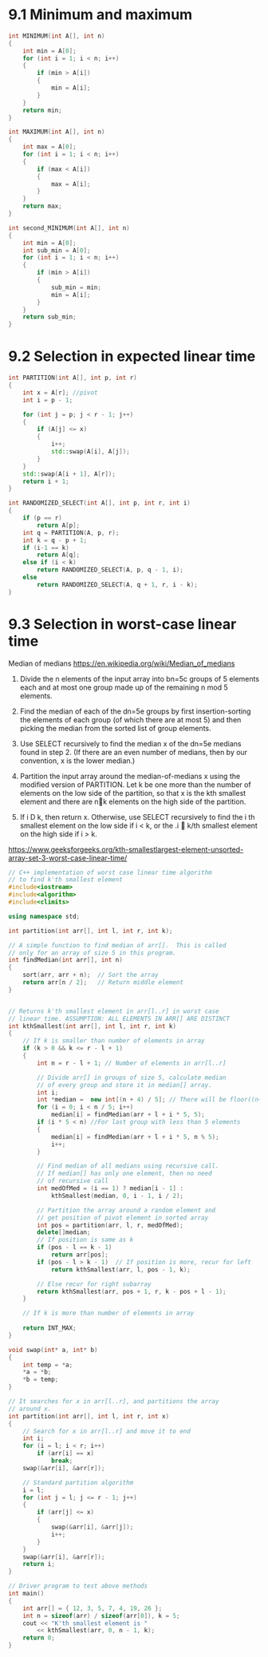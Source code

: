 # 9.1 Minimum and maximum

```C++
int MINIMUM(int A[], int n)
{
	int min = A[0];
	for (int i = 1; i < n; i++)
	{
		if (min > A[i])
		{
			min = A[i];
		}
	}
	return min;
}
```

```C++
int MAXIMUM(int A[], int n)
{
	int max = A[0];
	for (int i = 1; i < n; i++)
	{
		if (max < A[i])
		{
			max = A[i];
		}
	}
	return max;
}
```



```C++
int second_MINIMUM(int A[], int n)
{
	int min = A[0];
	int sub_min = A[0];
	for (int i = 1; i < n; i++)
	{
		if (min > A[i])
		{
			sub_min = min;
			min = A[i];
		}
	}
	return sub_min;
}
```

# 9.2 Selection in expected linear time

```C++
int PARTITION(int A[], int p, int r)
{
	int x = A[r]; //pivot
	int i = p - 1;

	for (int j = p; j < r - 1; j++)
	{
		if (A[j] <= x)
		{
			i++;
			std::swap(A[i], A[j]);
		}
	}
	std::swap(A[i + 1], A[r]);
	return i + 1;
}

int RANDOMIZED_SELECT(int A[], int p, int r, int i)
{
	if (p == r)
		return A[p];
	int q = PARTITION(A, p, r);
	int k = q - p + 1;
	if (i-1 == k)
		return A[q];
	else if (i < k)
		return RANDOMIZED_SELECT(A, p, q - 1, i);
	else 
		return RANDOMIZED_SELECT(A, q + 1, r, i - k);
}
```

# 9.3 Selection in worst-case linear time

Median of medians
https://en.wikipedia.org/wiki/Median_of_medians

1. Divide the n elements of the input array into bn=5c groups of 5 elements each
and at most one group made up of the remaining n mod 5 elements.

2. Find the median of each of the dn=5e groups by first insertion-sorting the elements
of each group (of which there are at most 5) and then picking the median
from the sorted list of group elements.

3. Use SELECT recursively to find the median x of the dn=5e medians found in
step 2. (If there are an even number of medians, then by our convention, x is
the lower median.)

4. Partition the input array around the median-of-medians x using the modified
version of PARTITION. Let k be one more than the number of elements on the
low side of the partition, so that x is the kth smallest element and there are nk
elements on the high side of the partition.

5. If i D k, then return x. Otherwise, use SELECT recursively to find the i th
smallest element on the low side if i < k, or the .i  k/th smallest element on
the high side if i > k.


https://www.geeksforgeeks.org/kth-smallestlargest-element-unsorted-array-set-3-worst-case-linear-time/

```C++
// C++ implementation of worst case linear time algorithm 
// to find k'th smallest element 
#include<iostream> 
#include<algorithm> 
#include<climits> 

using namespace std;

int partition(int arr[], int l, int r, int k);

// A simple function to find median of arr[].  This is called 
// only for an array of size 5 in this program. 
int findMedian(int arr[], int n)
{
	sort(arr, arr + n);  // Sort the array 
	return arr[n / 2];   // Return middle element 
}


// Returns k'th smallest element in arr[l..r] in worst case 
// linear time. ASSUMPTION: ALL ELEMENTS IN ARR[] ARE DISTINCT 
int kthSmallest(int arr[], int l, int r, int k)
{
	// If k is smaller than number of elements in array 
	if (k > 0 && k <= r - l + 1)
	{
		int n = r - l + 1; // Number of elements in arr[l..r] 

		// Divide arr[] in groups of size 5, calculate median 
		// of every group and store it in median[] array. 
		int i;
		int *median =  new int[(n + 4) / 5]; // There will be floor((n+4)/5) groups; 
		for (i = 0; i < n / 5; i++)
			median[i] = findMedian(arr + l + i * 5, 5);
		if (i * 5 < n) //For last group with less than 5 elements 
		{
			median[i] = findMedian(arr + l + i * 5, n % 5);
			i++;
		}

		// Find median of all medians using recursive call. 
		// If median[] has only one element, then no need 
		// of recursive call 
		int medOfMed = (i == 1) ? median[i - 1] :
			kthSmallest(median, 0, i - 1, i / 2);

		// Partition the array around a random element and 
		// get position of pivot element in sorted array 
		int pos = partition(arr, l, r, medOfMed);
		delete[]median;
		// If position is same as k 
		if (pos - l == k - 1)
			return arr[pos];
		if (pos - l > k - 1)  // If position is more, recur for left 
			return kthSmallest(arr, l, pos - 1, k);

		// Else recur for right subarray 
		return kthSmallest(arr, pos + 1, r, k - pos + l - 1);
	}

	// If k is more than number of elements in array 
	
	return INT_MAX;
}

void swap(int* a, int* b)
{
	int temp = *a;
	*a = *b;
	*b = temp;
}

// It searches for x in arr[l..r], and partitions the array  
// around x. 
int partition(int arr[], int l, int r, int x)
{
	// Search for x in arr[l..r] and move it to end 
	int i;
	for (i = l; i < r; i++)
		if (arr[i] == x)
			break;
	swap(&arr[i], &arr[r]);

	// Standard partition algorithm 
	i = l;
	for (int j = l; j <= r - 1; j++)
	{
		if (arr[j] <= x)
		{
			swap(&arr[i], &arr[j]);
			i++;
		}
	}
	swap(&arr[i], &arr[r]);
	return i;
}

// Driver program to test above methods 
int main()
{
	int arr[] = { 12, 3, 5, 7, 4, 19, 26 };
	int n = sizeof(arr) / sizeof(arr[0]), k = 5;
	cout << "K'th smallest element is "
		<< kthSmallest(arr, 0, n - 1, k);
	return 0;
}
```